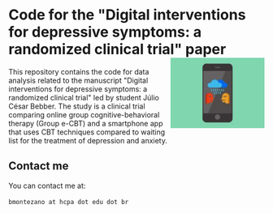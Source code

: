 # Code for the "Digital interventions for depressive symptoms: a randomized clinical trial" paper <a href='https://github.com/brunomontezano/thrive-code/'><img src='assets/phone.jpg' align="right" height="139" /></a>

This repository contains the code for data analysis related to the manuscript
"Digital interventions for depressive symptoms: a randomized clinical trial" led
by student Júlio César Bebber. The study is a clinical trial comparing online
group cognitive-behavioral therapy (Group e-CBT) and a smartphone app that uses
CBT techniques compared to waiting list for the treatment of depression and
anxiety.

## Contact me

You can contact me at:

`bmontezano at hcpa dot edu dot br`
